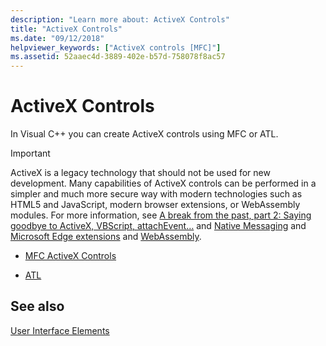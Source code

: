 ```yaml
---
description: "Learn more about: ActiveX Controls"
title: "ActiveX Controls"
ms.date: "09/12/2018"
helpviewer_keywords: ["ActiveX controls [MFC]"]
ms.assetid: 52aaec4d-3889-402e-b57d-758078f8ac57
---
```

# ActiveX Controls

In Visual C++ you can create ActiveX controls using MFC or ATL.

>[!IMPORTANT]
> ActiveX is a legacy technology that should not be used for new development. Many capabilities of ActiveX controls can be performed in a simpler and much more secure way with modern technologies such as HTML5 and JavaScript, modern browser extensions, or WebAssembly modules. For more information, see [A break from the past, part 2: Saying goodbye to ActiveX, VBScript, attachEvent…](https://blogs.windows.com/msedgedev/2015/05/06/a-break-from-the-past-part-2-saying-goodbye-to-activex-vbscript-attachevent/) and [Native Messaging](/microsoft-edge/extensions/guides/native-messaging) and [Microsoft Edge extensions](/microsoft-edge/extensions) and [WebAssembly](https://webassembly.org/).

- [MFC ActiveX Controls](mfc-activex-controls.md)

- [ATL](../atl/active-template-library-atl-concepts.md)

## See also

[User Interface Elements](user-interface-elements-mfc.md)
